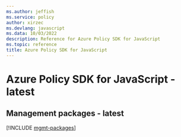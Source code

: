 ```yaml
---
ms.author: jeffish
ms.service: policy
author: xirzec
ms.devlang: javascript
ms.data: 10/03/2022
description: Reference for Azure Policy SDK for JavaScript
ms.topic: reference
title: Azure Policy SDK for JavaScript
---
```

# Azure Policy SDK for JavaScript - latest

## Management packages - latest
[!INCLUDE [mgmt-packages](policy-mgmt-index.md)]